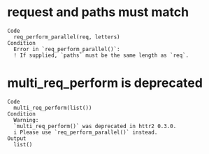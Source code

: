 # request and paths must match

    Code
      req_perform_parallel(req, letters)
    Condition
      Error in `req_perform_parallel()`:
      ! If supplied, `paths` must be the same length as `req`.

# multi_req_perform is deprecated

    Code
      multi_req_perform(list())
    Condition
      Warning:
      `multi_req_perform()` was deprecated in httr2 0.3.0.
      i Please use `req_perform_parallel()` instead.
    Output
      list()

